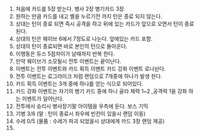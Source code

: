 1. 처음에 카드를 5장 받는다. 병사 2장 병기카드 3장.
2. 원하는 만큼 카드를 내고 벨을 누르기전 까지 턴은 종료 되지 않는다.
3. 상대는 턴이 종료 되면 즉시 공격을 하고 뒤에 있는 카드가 앞으로 오면서 턴이 종료된다.
4. 상대의 턴은 웨이브 6에서 7정도로 나눈다. 앞에있는 카드 포함.
6. 상대의 턴이 종료되면 바로 본인의 턴으로 돌아온다.
7. 이행동은  듀스 5점차이가 날때까지 반복 한다.
8. 만약 웨이브가 소모될시 전투 이벤트는 끝이난다.
9. 이벤트는 전투 이벤트와 카드 획득 이벤트 카드 강화 이벤트 로나뉜다.
10. 전투 이벤트는 로그라이크 처럼 랜덤으로 7개중에 하나가 발생 한다.
11. 카드 획득 이벤트는 3개 중에 하나를 얻는 식으로 되어있다.
12. 카드 강화 이벤트는 자기의 병기 카드 중에 하나 골라 체력 1~2 ,공격력 1을 강화 하는 이벤트가 일어난다.
13. 전투에서 승리시 병사장기말 아이템을 우측에 둔다. 
보스 기믹 
1. 기병 3/6 (말 : 턴이 종료시 좌우에 빈칸이 있을시 랜덤 이동)
2. 수레 0/5 (물품 : 수레가 파괴 되었을시 상대에게 카드 3장 랜덤 제공)
3. 